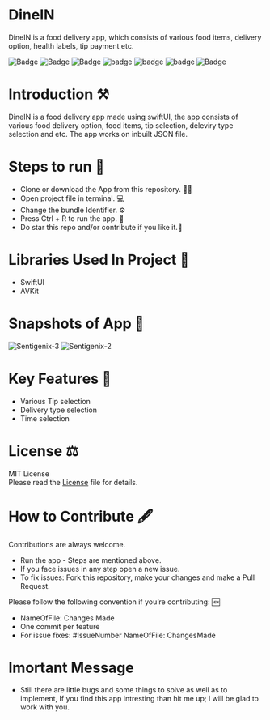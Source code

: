 # DineIN
DineIN is a food delivery app, which consists of various food items, delivery option, health labels, tip payment etc.

![Badge](https://img.shields.io/badge/License-MIT-yellow) 
![Badge](https://img.shields.io/badge/Language-SwiftUI-pink) 
![Badge](https://img.shields.io/badge/Xcode-12.1-green)
![badge](https://img.shields.io/badge/Swift-UI-red)
![badge](https://img.shields.io/badge/iOS-14.1-blue)
![badge](https://img.shields.io/badge/Platfrom-iOS-orange)
![Badge](https://img.shields.io/badge/FoodDelivery-Application-yellowgreen)

# Introduction ⚒  
DineIN is a food delivery app made using swiftUI, the app consists of various food delivery option, food items, tip selection, deleviry type selection and etc. The app 
works on inbuilt JSON file.  

# Steps to run 📲

* Clone or download the App from this repository. 👩‍💻
* Open project file in terminal. 💻
* Change the bundle Identifier. ⚙️
* Press Ctrl + R to run the app. 📲
* Do star this repo and/or contribute if you like it.🙂 

# Libraries Used In Project 📒 

* SwiftUI
* AVKit

# Snapshots of App 📸

![Sentigenix-3](https://user-images.githubusercontent.com/56252259/98069618-30043d80-1e85-11eb-8e17-2eabcae9e325.png)
![Sentigenix-2](https://user-images.githubusercontent.com/56252259/98069614-2e3a7a00-1e85-11eb-880c-bb40aca45d8e.png)

# Key Features 🔐
* Various Tip selection
* Delivery type selection
* Time selection

# License ⚖️  

MIT License<br> Please read the [License](https://github.com/gokulnair2001/DineIN/blob/main/LICENSE) file for details.

# How to Contribute 🖋 
Contributions are always welcome.
* Run the app - Steps are mentioned above.
* If you face issues in any step open a new issue.
* To fix issues: Fork this repository, make your changes and make a Pull Request. 

Please follow the following convention if you’re contributing: 🆕

* NameOfFile: Changes Made
* One commit per feature
* For issue fixes: #IssueNumber NameOfFile: ChangesMade


# Imortant Message 

* Still there are little bugs and some things to solve as well as to implement, If you find this app intresting than hit me up; I will be
glad to work with you.
